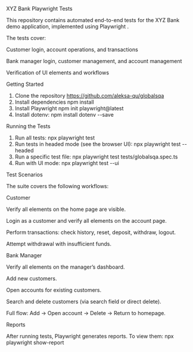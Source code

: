 XYZ Bank Playwright Tests

This repository contains automated end-to-end tests for the XYZ Bank demo application, implemented using Playwright
.

The tests cover:

Customer login, account operations, and transactions

Bank manager login, customer management, and account management

Verification of UI elements and workflows

Getting Started
1. Clone the repository https://github.com/aleksa-qu/globalsqa
2. Install dependencies npm install
3. Install Playwright npm init playwright@latest
4. Install dotenv: npm install dotenv --save

Running the Tests
1. Run all tests: npx playwright test
2. Run tests in headed mode (see the browser UI): npx playwright test --headed
3. Run a specific test file: npx playwright test tests/globalsqa.spec.ts
4. Run with UI mode: npx playwright test --ui

Test Scenarios

The suite covers the following workflows:

Customer

Verify all elements on the home page are visible.

Login as a customer and verify all elements on the account page.

Perform transactions: check history, reset, deposit, withdraw, logout.

Attempt withdrawal with insufficient funds.

Bank Manager

Verify all elements on the manager’s dashboard.

Add new customers.

Open accounts for existing customers.

Search and delete customers (via search field or direct delete).

Full flow: Add → Open account → Delete → Return to homepage.

Reports

After running tests, Playwright generates reports. To view them:
npx playwright show-report